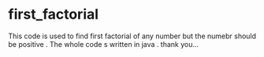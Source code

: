 # first_factorial
This code is used to find first factorial of any number but the numebr should be positive .
The whole code s written in java .
thank you...
